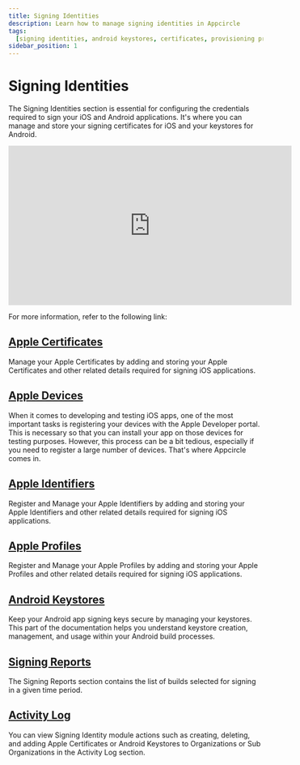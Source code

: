 ```yaml
---
title: Signing Identities
description: Learn how to manage signing identities in Appcircle
tags:
  [signing identities, android keystores, certificates, provisioning profiles]
sidebar_position: 1
---
```


# Signing Identities

The Signing Identities section is essential for configuring the credentials required to sign your iOS and Android applications. It's where you can manage and store your signing certificates for iOS and your keystores for Android.

<iframe 
  width="560" 
  height="315" 
  src="https://www.youtube.com/embed/Wcqh_BUrodM?si=cYNcFl3uSafD34js" 
  title="YouTube video player" 
  frameborder="0" 
  allow="accelerometer; autoplay; clipboard-write; encrypted-media; gyroscope; picture-in-picture; web-share" referrerpolicy="strict-origin-when-cross-origin" 
  allowfullscreen>
</iframe>

For more information, refer to the following link:

## [Apple Certificates](/signing-identities/apple-certificates)

Manage your Apple Certificates by adding and storing your Apple Certificates and other related details required for signing iOS applications.

## [Apple Devices](/signing-identities/apple-devices)

When it comes to developing and testing iOS apps, one of the most important tasks is registering your devices with the Apple Developer portal. This is necessary so that you can install your app on those devices for testing purposes. However, this process can be a bit tedious, especially if you need to register a large number of devices. That's where Appcircle comes in.


## [Apple Identifiers](/signing-identities/apple-identifiers)

Register and Manage your Apple Identifiers by adding and storing your Apple Identifiers and other related details required for signing iOS applications.

## [Apple Profiles](/signing-identities/apple-profiles)

Register and Manage your Apple Profiles by adding and storing your Apple Profiles and other related details required for signing iOS applications.

## [Android Keystores](/signing-identities/android-keystores)

Keep your Android app signing keys secure by managing your keystores. This part of the documentation helps you understand keystore creation, management, and usage within your Android build processes.

## [Signing Reports](/signing-identities/signing-reports)

The Signing Reports section contains the list of builds selected for signing in a given time period.

## [Activity Log](/signing-identities/signing-identities-activity-log)

You can view Signing Identity module actions such as creating, deleting, and adding Apple Certificates or Android Keystores to Organizations or Sub Organizations in the Activity Log section.